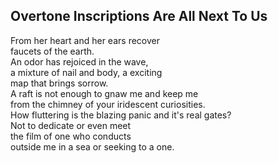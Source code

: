 Overtone Inscriptions Are All Next To Us
----------------------------------------
From her heart and her ears recover  
faucets of the earth.  
An odor has rejoiced in the wave,  
a mixture of nail and body, a exciting  
map that brings sorrow.  
A raft is not enough to gnaw me and keep me  
from the chimney of your iridescent curiosities.  
How fluttering is the blazing panic and it's real gates?  
Not to dedicate or even meet  
the film of one who conducts  
outside me in a sea or seeking to a one.  
